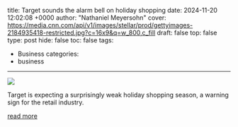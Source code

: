 title: Target sounds the alarm bell on holiday shopping
date: 2024-11-20 12:02:08 +0000
author: "Nathaniel Meyersohn"
cover: https://media.cnn.com/api/v1/images/stellar/prod/gettyimages-2184935418-restricted.jpg?c=16x9&q=w_800,c_fill
draft: false
top: false
type: post
hide: false
toc: false
tags:
  - Business
categories:
  - business
---

![](https://media.cnn.com/api/v1/images/stellar/prod/gettyimages-2184935418-restricted.jpg?c=16x9&q=w_800,c_fill)

Target is expecting a surprisingly weak holiday shopping season, a warning sign for the retail industry.

[read more](https://www.cnn.com/2024/11/20/investing/target-stock-earnings-holiday/index.html)
